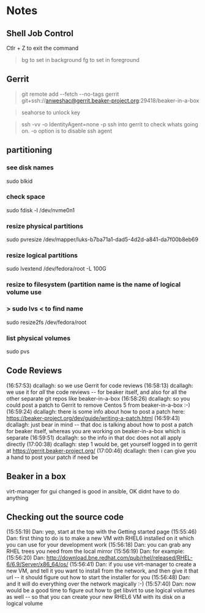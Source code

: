 # Notes 

## Shell Job Control	

Ctlr + Z to exit the command
> bg 
to set in background
> fg 
to set in foreground  


## Gerrit	
> git remote add --fetch --no-tags gerrit git+ssh://anweshac@gerrit.beaker-project.org:29418/beaker-in-a-box

> seahorse
 to unlock key

> ssh -vv -o IdentityAgent=none -p <port> <url>
ssh into gerrit to check whats going on. -o option is to disable ssh agent

## partitioning

### see disk names
sudo blkid 
### check space 
sudo fdisk -l /dev/nvme0n1

### resize physical partitions
sudo pvresize /dev/mapper/luks-b7ba71a1-dad5-4d2d-a841-da7f00b8eb69

### resize logical partitions
sudo lvextend /dev/fedora/root -L 100G


### resize to filesystem (partition name is the name of logical volume use
### > sudo lvs < to find name  
sudo resize2fs /dev/fedora/root

### list physical volumes
sudo pvs



## Code Reviews	

(16:57:53) dcallagh: so we use Gerrit for code reviews
(16:58:13) dcallagh: we use it for *all* the code reviews -- for beaker itself, and also for all the other separate git repos like beaker-in-a-box
(16:58:26) dcallagh: so you could post a patch to Gerrit to remove Centos 5 from beaker-in-a-box :-)
(16:59:24) dcallagh: there is some info about how to post a patch here: https://beaker-project.org/dev/guide/writing-a-patch.html
(16:59:43) dcallagh: just bear in mind -- that doc is talking about how to post a patch for beaker itself, whereas you are working on beaker-in-a-box which is separate
(16:59:51) dcallagh: so the info in that doc does not all apply directly
(17:00:38) dcallagh: step 1 would be, get yourself logged in to gerrit at https://gerrit.beaker-project.org/
(17:00:46) dcallagh: then i can give you a hand to post your patch if need be


## Beaker in a box 

virt-manager for gui 
changed is good in ansible, OK didnt have to do anything


## Checking out the source code

(15:55:19) Dan: yep, start at the top with the Getting started page
(15:55:46) Dan: first thing to do is to make a new VM with RHEL6 installed on it which you can use for your development work
(15:56:18) Dan: you can grab any RHEL trees you need from the local mirror
(15:56:19) Dan: for example:
(15:56:20) Dan: http://download.bne.redhat.com/pub/rhel/released/RHEL-6/6.9/Server/x86_64/os/
(15:56:41) Dan: if you use virt-manager to create a new VM, and tell it you want to install from the network, and then give it that url -- it should figure out how to start the installer for you
(15:56:48) Dan: and it will do everything over the network magically :-)
(15:57:40) Dan: now would be a good time to figure out how to get libvirt to use logical volumes as well -- so that you can create your new RHEL6 VM with its disk on a logical volume
